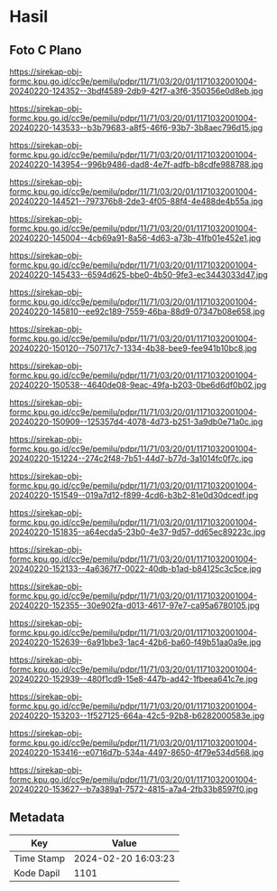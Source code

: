 # Hasil

## Foto C Plano

https://sirekap-obj-formc.kpu.go.id/cc9e/pemilu/pdpr/11/71/03/20/01/1171032001004-20240220-124352--3bdf4589-2db9-42f7-a3f6-350356e0d8eb.jpg

https://sirekap-obj-formc.kpu.go.id/cc9e/pemilu/pdpr/11/71/03/20/01/1171032001004-20240220-143533--b3b79683-a8f5-46f6-93b7-3b8aec796d15.jpg

https://sirekap-obj-formc.kpu.go.id/cc9e/pemilu/pdpr/11/71/03/20/01/1171032001004-20240220-143954--996b9486-dad8-4e7f-adfb-b8cdfe988788.jpg

https://sirekap-obj-formc.kpu.go.id/cc9e/pemilu/pdpr/11/71/03/20/01/1171032001004-20240220-144521--797376b8-2de3-4f05-88f4-4e488de4b55a.jpg

https://sirekap-obj-formc.kpu.go.id/cc9e/pemilu/pdpr/11/71/03/20/01/1171032001004-20240220-145004--4cb69a91-8a56-4d63-a73b-41fb01e452e1.jpg

https://sirekap-obj-formc.kpu.go.id/cc9e/pemilu/pdpr/11/71/03/20/01/1171032001004-20240220-145433--6594d625-bbe0-4b50-9fe3-ec3443033d47.jpg

https://sirekap-obj-formc.kpu.go.id/cc9e/pemilu/pdpr/11/71/03/20/01/1171032001004-20240220-145810--ee92c189-7559-46ba-88d9-07347b08e658.jpg

https://sirekap-obj-formc.kpu.go.id/cc9e/pemilu/pdpr/11/71/03/20/01/1171032001004-20240220-150120--750717c7-1334-4b38-bee9-fee941b10bc8.jpg

https://sirekap-obj-formc.kpu.go.id/cc9e/pemilu/pdpr/11/71/03/20/01/1171032001004-20240220-150538--4640de08-9eac-49fa-b203-0be6d6df0b02.jpg

https://sirekap-obj-formc.kpu.go.id/cc9e/pemilu/pdpr/11/71/03/20/01/1171032001004-20240220-150909--125357d4-4078-4d73-b251-3a9db0e71a0c.jpg

https://sirekap-obj-formc.kpu.go.id/cc9e/pemilu/pdpr/11/71/03/20/01/1171032001004-20240220-151224--274c2f48-7b51-44d7-b77d-3a1014fc0f7c.jpg

https://sirekap-obj-formc.kpu.go.id/cc9e/pemilu/pdpr/11/71/03/20/01/1171032001004-20240220-151549--019a7d12-f899-4cd6-b3b2-81e0d30dcedf.jpg

https://sirekap-obj-formc.kpu.go.id/cc9e/pemilu/pdpr/11/71/03/20/01/1171032001004-20240220-151835--a64ecda5-23b0-4e37-9d57-dd65ec89223c.jpg

https://sirekap-obj-formc.kpu.go.id/cc9e/pemilu/pdpr/11/71/03/20/01/1171032001004-20240220-152133--4a6367f7-0022-40db-b1ad-b84125c3c5ce.jpg

https://sirekap-obj-formc.kpu.go.id/cc9e/pemilu/pdpr/11/71/03/20/01/1171032001004-20240220-152355--30e902fa-d013-4617-97e7-ca95a6780105.jpg

https://sirekap-obj-formc.kpu.go.id/cc9e/pemilu/pdpr/11/71/03/20/01/1171032001004-20240220-152639--6a91bbe3-1ac4-42b6-ba60-f49b51aa0a9e.jpg

https://sirekap-obj-formc.kpu.go.id/cc9e/pemilu/pdpr/11/71/03/20/01/1171032001004-20240220-152939--480f1cd9-15e8-447b-ad42-1fbeea641c7e.jpg

https://sirekap-obj-formc.kpu.go.id/cc9e/pemilu/pdpr/11/71/03/20/01/1171032001004-20240220-153203--1f527125-664a-42c5-92b8-b6282000583e.jpg

https://sirekap-obj-formc.kpu.go.id/cc9e/pemilu/pdpr/11/71/03/20/01/1171032001004-20240220-153416--e0716d7b-534a-4497-8650-4f79e534d568.jpg

https://sirekap-obj-formc.kpu.go.id/cc9e/pemilu/pdpr/11/71/03/20/01/1171032001004-20240220-153627--b7a389a1-7572-4815-a7a4-2fb33b8597f0.jpg


## Metadata

| Key        | Value               |
| ---------- | ------------------- |
| Time Stamp | 2024-02-20 16:03:23 |
| Kode Dapil | 1101                |



